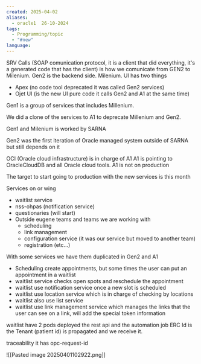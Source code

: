 ```yaml
---
created: 2025-04-02
aliases:
  - oracle1  26-10-2024
tags:
  - Programming/topic
  - "#new"
language:
---
```


SRV Calls (SOAP comunication protocol, it is a client that did everything, it's a generated code that has the client) is how we comunicate from GEN2 to Milenium.
Gen2 is the backend side.
Milenium.
UI has two things
- Apex (no code tool deprecated it was called Gen2 services)
- Ojet UI (is the new UI pure code it calls Gen2 and A1 at the same time)

Gen1 is a group of services that includes Millenium.

We did a clone of the services to A1 to deprecate Millenium and Gen2.

Gen1 and Milenium is worked by SARNA

Gen2 was the first iteration of Oracle managed system outside of SARNA but still depends on it

OCI (Oracle cloud infrastructure) is in charge of A1
A1 is pointing to OracleCloudDB and all Oracle cloud tools.
A1 is not on production

The target to start going to production with the new services is this month

Services on or wing
- waitlist service
- nss-ohpas (notification service)
- questionaries (will start)
- Outside eugene teams and teams we are working with
    - scheduling
    - link management
    - configuration service (it was our service but moved to another team)
    - registration (etc...)

With some services we have them duplicated in Gen2 and A1

- Scheduling create appointments, but some times the user can put an appointment in a waitlist
- waitlist service checks open spots and reschedule the appointment
- waitlist use notification service once a new slot is scheduled
- waitlist use location service which is in charge of checking by locations
- waitlist also use list service
- waitlist use link management service which manages the links that the user can see on a link, will add the special token information

waitlist have 2 pods deployed the rest api and the automation job
ERC Id is the Tenant (patient id) is propagated and we receive it.

traceability
it has opc-request-id

![[Pasted image 20250401102922.png]]